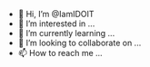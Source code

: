 - 👋 Hi, I’m @IamIDOIT
- 👀 I’m interested in ...
- 🌱 I’m currently learning ...
- 💞️ I’m looking to collaborate on ...
- 📫 How to reach me ...

<!---
IamIDOIT/IamIDOIT is a ✨ special ✨ repository because its `README.md` (this file) appears on your GitHub profile.
You can click the Preview link to take a look at your changes.
--->
